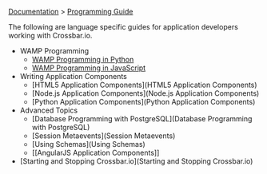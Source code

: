 [Documentation](.) > [Programming Guide](Programming-Guide)

The following are language specific guides for application developers working with Crossbar.io.

* WAMP Programming
  - [WAMP Programming in Python](http://autobahn.ws/python/wamp/programming.html)
  - [WAMP Programming in JavaScript](http://autobahn.ws/js/programming.html)
* Writing Application Components
  - [HTML5 Application Components](HTML5 Application Components)
  - [Node.js Application Components](Node.js Application Components)
  - [Python Application Components](Python Application Components)
* Advanced Topics
  - [Database Programming with PostgreSQL](Database Programming with PostgreSQL)
  - [Session Metaevents](Session Metaevents)
  - [Using Schemas](Using Schemas)
  - [[AngularJS Application Components]]
* [Starting and Stopping Crossbar.io](Starting and Stopping Crossbar.io)
